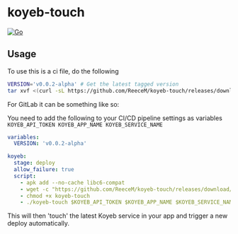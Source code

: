 # koyeb-touch

[![Go](https://github.com/ReeceM/koyeb-touch/actions/workflows/go.yml/badge.svg)](https://github.com/ReeceM/koyeb-touch/actions/workflows/go.yml)

## Usage

To use this is a ci file, do the following

```bash
VERSION='v0.0.2-alpha' # Get the latest tagged version
tar xvf <(curl -sL https://github.com/ReeceM/koyeb-touch/releases/download/$VERSION/koyeb-touch-$VERSION-darwin-amd64.tar.gz)
```

For GitLab it can be something like so:

You need to add the following to your CI/CD pipeline settings as variables `KOYEB_API_TOKEN KOYEB_APP_NAME KOYEB_SERVICE_NAME`

```yml
variables:
  VERSION: 'v0.0.2-alpha'

koyeb:
  stage: deploy
  allow_failure: true
  script:
    - apk add --no-cache libc6-compat
    - wget -c "https://github.com/ReeceM/koyeb-touch/releases/download/$VERSION/koyeb-touch-$VERSION-linux-amd64.tar.gz" -O - | tar -xz -C .
    - chmod +x koyeb-touch
    - ./koyeb-touch $KOYEB_API_TOKEN $KOYEB_APP_NAME $KOYEB_SERVICE_NAME
```

This will then 'touch' the latest Koyeb service in your app and trigger a new deploy automatically.
